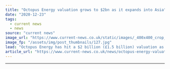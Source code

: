 ```yaml
---
title: "Octopus Energy valuation grows to $2bn as it expands into Asia"
date: "2020-12-23"
tags: 
  - current news
  - news
source: "current news"
image_url: "https://www.current-news.co.uk/static/images/_400x400_crop_center-center/Greg-Jackson_CEO-and-founder-of-Octopus-Energy-1-1.jpg"
image_fp: "/assets/img/post_thumbnails/127.jpg"
lead: "​Octopus Energy has hit a $2 billion (£1.5 billion) valuation as it announces an expansion into Asia thanks to a partnership with Tokyo Gas."
article_url: "https://www.current-news.co.uk/news/octopus-energy-valuation-grows-to-2bn-as-it-expands-into-asia?utm_source=rss-feeds&utm_medium=rss&utm_campaign=rss"
---
```


---
